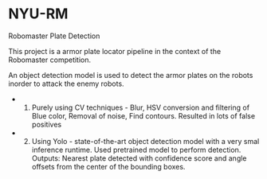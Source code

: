 # NYU-RM
Robomaster Plate Detection

This project is a armor plate locator pipeline in the context of the Robomaster competition.

An object detection model is used to detect the armor plates on the robots inorder to attack the enemy robots.

- 1. Purely using CV techniques - Blur, HSV conversion and filtering of Blue color, Removal of noise, Find contours. Resulted in lots of false positives
- 2. Using Yolo - state-of-the-art object detection model with a very smal inference runtime. Used pretrained model to perform detection. Outputs: Nearest plate detected with confidence score and angle offsets from the center of the bounding boxes.

